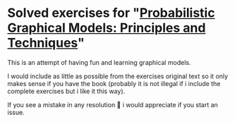 # Solved exercises for "[Probabilistic Graphical Models: Principles and Techniques](https://mitpress.mit.edu/books/probabilistic-graphical-models)"

This is an attempt of having fun and learning graphical models.

I would include as little as possible from the exercises original text so it only makes sense if you have the book (probably it is not illegal if i include the complete exercises but i like it this way).

If you see a mistake in any resolution 🙈 i would appreciate if you start an issue.
